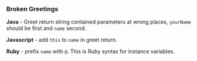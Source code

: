 ### Broken Greetings

**Java** - Greet return string contained parameters at wrong places, `yourName` should be first and `name` second.

**Javascript** - add `this` to `name` in greet return.

**Ruby** - prefix `name` with `@`. This is Ruby syntax for instance variables.